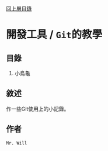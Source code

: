 [回上層目錄](../README.md)

# 開發工具 / `Git`的教學

## **目錄**
01. 小烏龜

## **敘述**
作一些Git使用上的小記錄。

## **作者**
`Mr. Will`
